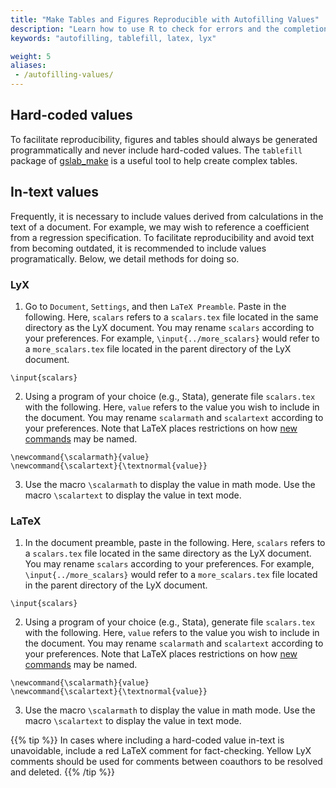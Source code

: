 ```yaml
---
title: "Make Tables and Figures Reproducible with Autofilling Values"
description: "Learn how to use R to check for errors and the completion of Stata code in batch mode or in a Makefile."
keywords: "autofilling, tablefill, latex, lyx"

weight: 5
aliases:
 - /autofilling-values/
---
```


## Hard-coded values

To facilitate reproducibility, figures and tables should always be generated programmatically and never include hard-coded values. The `tablefill` package of [gslab_make](https://github.com/gslab-econ/gslab_make) is a useful tool to help create complex tables.

## In-text values

Frequently, it is necessary to include values derived from calculations in the text of a document. For example, we may wish to reference a coefficient from a regression specification. To facilitate reproducibility and avoid text from becoming outdated, it is recommended to include values programatically. Below, we detail methods for doing so.

### LyX

1. Go to `Document`, `Settings`, and then `LaTeX Preamble`. Paste in the following. Here, `scalars` refers to a `scalars.tex` file located in the same directory as the LyX document. You may rename `scalars` according to your preferences. For example, `\input{../more_scalars}` would refer to a `more_scalars.tex` file located in the parent directory of the LyX document.

```
\input{scalars}
```

2. Using a program of your choice (e.g., Stata), generate file `scalars.tex` with the following. Here, `value` refers to the value you wish to include in the document. You may rename `scalarmath` and `scalartext` according to your preferences. Note that LaTeX places restrictions on how [new commands](https://en.wikibooks.org/wiki/LaTeX/Macros#New_commands) may be named.

```
\newcommand{\scalarmath}{value}
\newcommand{\scalartext}{\textnormal{value}}
```

3. Use the macro `\scalarmath` to display the value in math mode. Use the macro `\scalartext` to display the value in text mode.

### LaTeX

1. In the document preamble, paste in the following. Here, `scalars` refers to a `scalars.tex` file located in the same directory as the LyX document. You may rename `scalars` according to your preferences. For example, `\input{../more_scalars}` would refer to a `more_scalars.tex` file located in the parent directory of the LyX document.

```
\input{scalars}
```

2. Using a program of your choice (e.g., Stata), generate file `scalars.tex` with the following. Here, `value` refers to the value you wish to include in the document. You may rename `scalarmath` and `scalartext` according to your preferences. Note that LaTeX places restrictions on how [new commands](https://en.wikibooks.org/wiki/LaTeX/Macros#New_commands) may be named.

```
\newcommand{\scalarmath}{value}
\newcommand{\scalartext}{\textnormal{value}}
```  

3. Use the macro `\scalarmath` to display the value in math mode. Use the macro `\scalartext` to display the value in text mode.

{{% tip %}}
In cases where including a hard-coded value in-text is unavoidable, include a red LaTeX comment for fact-checking. Yellow LyX comments should be used for comments between coauthors to be resolved and deleted.
{{% /tip %}}
